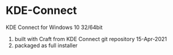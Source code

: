 # KDE-Connect
KDE Connect for Windows 10 32/64bit

1. built with Craft from KDE Connect git repository 15-Apr-2021
2. packaged as full installer
